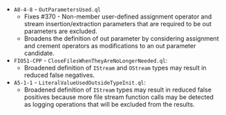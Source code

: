 - `A8-4-8` - `OutParametersUsed.ql`
  - Fixes #370 - Non-member user-defined assignment operator and stream insertion/extraction parameters that are required to be out parameters are excluded.
  - Broadens the definition of out parameter by considering assignment and crement operators as modifications to an out parameter candidate.
- `FIO51-CPP` - `CloseFilesWhenTheyAreNoLongerNeeded.ql`:
  - Broadened definition of `IStream` and `OStream` types may result in reduced false negatives.
- `A5-1-1` - `LiteralValueUsedOutsideTypeInit.ql`:
  - Broadened definition of `IStream` types may result in reduced false positives because more file stream function calls may be detected as logging operations that will be excluded from the results.
